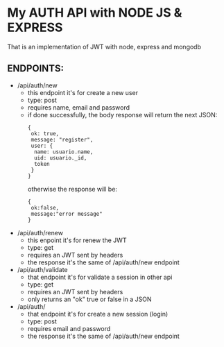 # My AUTH API with NODE JS & EXPRESS
That is an implementation of JWT with node, express and mongodb
## ENDPOINTS:

- /api/auth/new
  * this endpoint it's for create a new user
  * type: post
  * requires name, email and password
  * if done successfully, the body response will return the next JSON:
    ~~~
    {
     ok: true,
     message: "register",
     user: {
      name: usuario.name,
      uid: usuario._id,
      token
     }
    }
    ~~~
    otherwise the response will be:
    ~~~
    {
     ok:false,
     message:"error message"
    }
    ~~~
- /api/auth/renew
  * this enpoint it's for renew the JWT
  * type: get
  * requires an JWT sent by headers
  * the response it's the same of /api/auth/new endpoint
- /api/auth/validate
  * that endpoint it's for validate a session in other api
  * type: get
  * requires an JWT sent by headers
  * only returns an "ok" true or false in a JSON
- /api/auth/
  * that endpoint it's for create a new session (login)
  * type: post
  * requires email and password
  * the response it's the same of /api/auth/new endpoint

